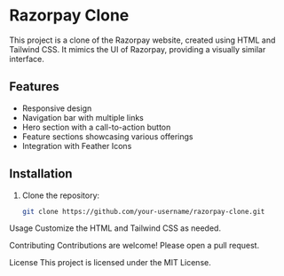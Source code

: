 # Razorpay Clone

This project is a clone of the Razorpay website, created using HTML and Tailwind CSS. It mimics the UI of Razorpay, providing a visually similar interface.

## Features
- Responsive design
- Navigation bar with multiple links
- Hero section with a call-to-action button
- Feature sections showcasing various offerings
- Integration with Feather Icons

## Installation
1. Clone the repository:
   ```sh
   git clone https://github.com/your-username/razorpay-clone.git
Usage
Customize the HTML and Tailwind CSS as needed.

Contributing
Contributions are welcome! Please open a pull request.

License
This project is licensed under the MIT License.
